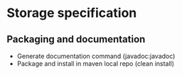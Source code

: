 # Storage specification

## Packaging and documentation

* Generate documentation command (javadoc:javadoc)
* Package and install in maven local repo (clean install)